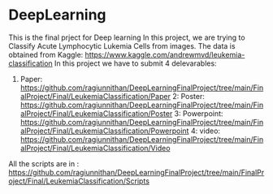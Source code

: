 # DeepLearning

This is the final prject for Deep learning
In this project, we are trying to Classify Acute Lymphocytic Lukemia Cells from images. The data is obtained from Kaggle:
https://www.kaggle.com/andrewmvd/leukemia-classification
In this project we have to submit 4 delevarables:
1. Paper:
https://github.com/ragiunnithan/DeepLearningFinalProject/tree/main/FinalProject/Final/LeukemiaClassification/Paper
2: Poster:
https://github.com/ragiunnithan/DeepLearningFinalProject/tree/main/FinalProject/Final/LeukemiaClassification/Poster
3: Powerpoint: 
https://github.com/ragiunnithan/DeepLearningFinalProject/tree/main/FinalProject/Final/LeukemiaClassification/Powerpoint
4: video:
https://github.com/ragiunnithan/DeepLearningFinalProject/tree/main/FinalProject/Final/LeukemiaClassification/Video

All the scripts are in :
https://github.com/ragiunnithan/DeepLearningFinalProject/tree/main/FinalProject/Final/LeukemiaClassification/Scripts



